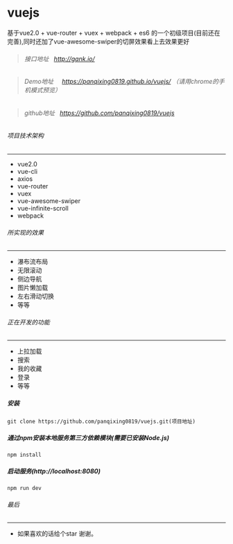 # vuejs
基于vue2.0 + vue-router + vuex + webpack + es6 的一个初级项目(目前还在完善),同时还加了vue-awesome-swiper的切屏效果看上去效果更好

>###### 接口地址     http://gank.io/

>###### Demo地址     https://panqixing0819.github.io/vuejs/ （请用chrome的手机模式预览）

>###### github地址   https://github.com/panqixing0819/vuejs


###### 项目技术架构
---
* vue2.0
* vue-cli<br>
* axios
* vue-router
* vuex
* vue-awesome-swiper
* vue-infinite-scroll
* webpack

###### 所实现的效果
---
* 瀑布流布局
* 无限滚动
* 侧边导航
* 图片懒加载
* 左右滑动切换
* 等等

###### 正在开发的功能
---
* 上拉加载
* 搜索
* 我的收藏
* 登录
* 等等

##### 安装
    git clone https://github.com/panqixing0819/vuejs.git(项目地址)

##### 通过npm安装本地服务第三方依赖模块(需要已安装Node.js)
    npm install
##### 启动服务(http://localhost:8080)
    npm run dev
    
###### 最后
---
* 如果喜欢的话给个star 谢谢。
